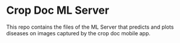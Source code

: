 # Crop Doc ML Server
 This repo contains the files of the ML Server that predicts and plots diseases on images captured by the crop doc mobile app.
